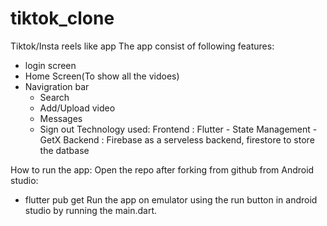 # tiktok_clone
 Tiktok/Insta reels like app
 The app consist of following features:
  - login screen
  - Home Screen(To show all the vidoes) 
  - Navigration bar
    - Search 
    - Add/Upload video
    - Messages
    - Sign out
Technology used:
Frontend : Flutter 
           - State Management - GetX
Backend : Firebase as a serveless backend, firestore to store the datbase

How to run the app:
Open the repo after forking from github from Android studio:
- flutter pub get
Run the app on emulator using the run button in android studio by running the main.dart.
